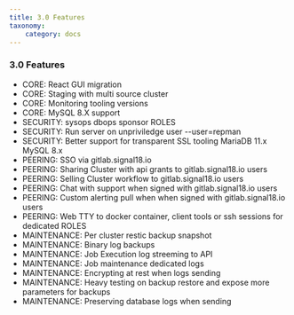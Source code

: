 ```yaml
---
title: 3.0 Features
taxonomy:
    category: docs
---
```


### 3.0 Features

* CORE: React GUI migration
* CORE: Staging with multi source cluster
* CORE: Monitoring tooling versions
* CORE: MySQL 8.X support
* SECURITY: sysops dbops sponsor ROLES
* SECURITY: Run server on unpriviledge user --user=repman
* SECURITY: Better support for transparent SSL tooling MariaDB 11.x MySQL 8.x
* PEERING: SSO via gitlab.signal18.io
* PEERING: Sharing Cluster with api grants to gitlab.signal18.io users
* PEERING: Selling Cluster workflow to gitlab.signal18.io users
* PEERING: Chat with support when signed with gitlab.signal18.io users
* PEERING: Custom alerting pull when when signed with gitlab.signal18.io users
* PEERING: Web TTY to docker container, client tools or ssh sessions for dedicated ROLES
* MAINTENANCE: Per cluster restic backup snapshot  
* MAINTENANCE: Binary log backups
* MAINTENANCE: Job Execution log streeming  to API
* MAINTENANCE: Job maintenance dedicated logs
* MAINTENANCE: Encrypting at rest when logs sending
* MAINTENANCE: Heavy testing on backup restore and expose more parameters for backups
* MAINTENANCE: Preserving database logs when sending
